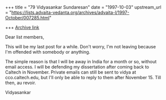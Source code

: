+++
title = "79 Vidyasankar Sundaresan"
date = "1997-10-03"
upstream_url = "https://lists.advaita-vedanta.org/archives/advaita-l/1997-October/007285.html"

+++
[Archive link](https://lists.advaita-vedanta.org/archives/advaita-l/1997-October/007285.html)

Dear list members,

This will be my last post for a while. Don't worry, I'm not leaving
because I'm offended with somebody or anything.

The simple reason is that I will be away in India for a month or so,
without email access. I will be defending my dissertation after coming
back to Caltech in November. Private emails can still be sent to
vidya at cco.caltech.edu, but I'll only be able to reply to them after
November 15. Till then, au revoir.

Vidyasankar

